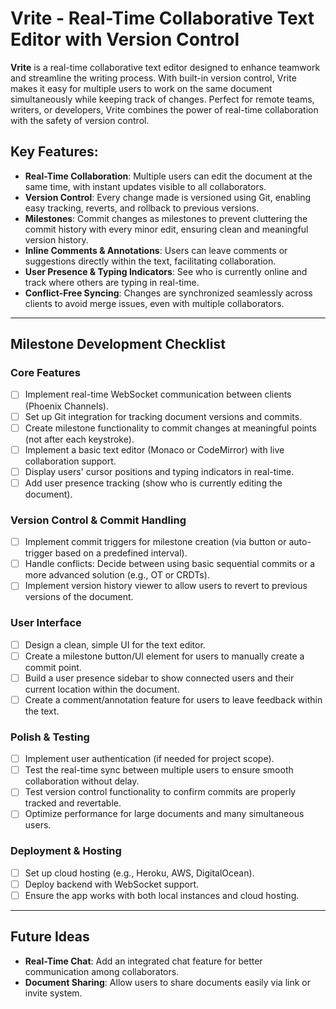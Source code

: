 # **Vrite** - Real-Time Collaborative Text Editor with Version Control

**Vrite** is a real-time collaborative text editor designed to enhance teamwork and streamline the writing process. With built-in version control, Vrite makes it easy for multiple users to work on the same document simultaneously while keeping track of changes. Perfect for remote teams, writers, or developers, Vrite combines the power of real-time collaboration with the safety of version control.

## **Key Features:**

- **Real-Time Collaboration**: Multiple users can edit the document at the same time, with instant updates visible to all collaborators.
- **Version Control**: Every change made is versioned using Git, enabling easy tracking, reverts, and rollback to previous versions.
- **Milestones**: Commit changes as milestones to prevent cluttering the commit history with every minor edit, ensuring clean and meaningful version history.
- **Inline Comments & Annotations**: Users can leave comments or suggestions directly within the text, facilitating collaboration.
- **User Presence & Typing Indicators**: See who is currently online and track where others are typing in real-time.
- **Conflict-Free Syncing**: Changes are synchronized seamlessly across clients to avoid merge issues, even with multiple collaborators.

---

## **Milestone Development Checklist**

### **Core Features**

- [ ] Implement real-time WebSocket communication between clients (Phoenix Channels).
- [ ] Set up Git integration for tracking document versions and commits.
- [ ] Create milestone functionality to commit changes at meaningful points (not after each keystroke).
- [ ] Implement a basic text editor (Monaco or CodeMirror) with live collaboration support.
- [ ] Display users' cursor positions and typing indicators in real-time.
- [ ] Add user presence tracking (show who is currently editing the document).

### **Version Control & Commit Handling**

- [ ] Implement commit triggers for milestone creation (via button or auto-trigger based on a predefined interval).
- [ ] Handle conflicts: Decide between using basic sequential commits or a more advanced solution (e.g., OT or CRDTs).
- [ ] Implement version history viewer to allow users to revert to previous versions of the document.
  
### **User Interface**

- [ ] Design a clean, simple UI for the text editor.
- [ ] Create a milestone button/UI element for users to manually create a commit point.
- [ ] Build a user presence sidebar to show connected users and their current location within the document.
- [ ] Create a comment/annotation feature for users to leave feedback within the text.

### **Polish & Testing**

- [ ] Implement user authentication (if needed for project scope).
- [ ] Test the real-time sync between multiple users to ensure smooth collaboration without delay.
- [ ] Test version control functionality to confirm commits are properly tracked and revertable.
- [ ] Optimize performance for large documents and many simultaneous users.
  
### **Deployment & Hosting**

- [ ] Set up cloud hosting (e.g., Heroku, AWS, DigitalOcean).
- [ ] Deploy backend with WebSocket support.
- [ ] Ensure the app works with both local instances and cloud hosting.

---

## **Future Ideas**

- **Real-Time Chat**: Add an integrated chat feature for better communication among collaborators.
- **Document Sharing**: Allow users to share documents easily via link or invite system.

